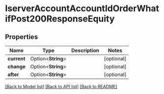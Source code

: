# IserverAccountAccountIdOrderWhatifPost200ResponseEquity

## Properties

Name | Type | Description | Notes
------------ | ------------- | ------------- | -------------
**current** | Option<**String**> |  | [optional]
**change** | Option<**String**> |  | [optional]
**after** | Option<**String**> |  | [optional]

[[Back to Model list]](../README.md#documentation-for-models) [[Back to API list]](../README.md#documentation-for-api-endpoints) [[Back to README]](../README.md)



